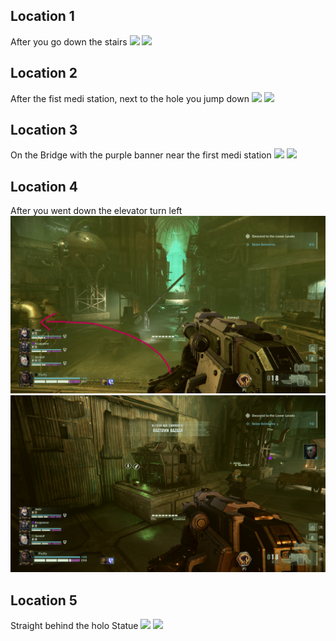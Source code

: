 ## Location 1
After you go down the stairs
![](images/20221122211636_1_edit.jpg)
![](images/20221122211618_1.jpg)
## Location 2
After the fist medi station, next to the hole you jump down
![](images/20221128144615_1_edit.jpg)
![](images/20221128144603_1_edit.jpg)
## Location 3
On the Bridge with the purple banner near the first medi station
![](images/20221122212024_1_edit.jpg)
![](images/20221122212100_1_edit.jpg)
## Location 4
After you went down the elevator turn left
![](images/20221214143423_1_edit.jpg)
![](images/20221214143414_1.jpg)
## Location 5
Straight behind the holo Statue
![](images/20221122212554_1_edit.jpg)
![](images/20221122212615_1.jpg)